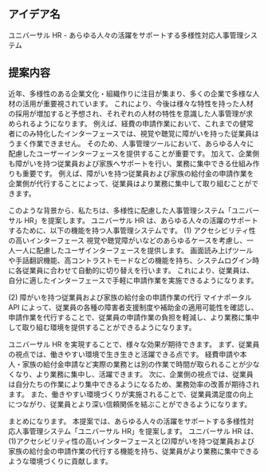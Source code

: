 ## アイデア名

ユニバーサル HR - あらゆる人々の活躍をサポートする多様性対応人事管理システム

## 提案内容

近年、多様性のある企業文化・組織作りに注目が集まり、多くの企業で多様な人材の活用が重要視されています。
これにより、今後は様々な特性を持った人材の採用が増加すると予想され、それぞれの人材の特性を意識した人事管理が求められるようになります。
例えば、経費の申請作業において、これまでの健常者にのみ特化したインターフェースでは、視覚や聴覚に障がいを持った従業員はうまく作業できません。
そのため、人事管理ツールにおいて、あらゆる人々に配慮したユーザーインターフェースを提供することが重要です。
加えて、企業側も障がいを持つ従業員および家族へサポートを行い、業務に集中できる仕組み作りも重要です。
例えば、障がいを持つ従業員および家族の給付金の申請作業を企業側が代行することによって、従業員はより業務に集中して取り組むことができます。

このような背景から、私たちは、多様性に配慮した人事管理システム「ユニバーサル HR」を提案します。
ユニバーサル HR は、あらゆる人々の活躍のサポートするために、以下の機能を持つ人事管理システムです。
(1) アクセシビリティ性の高いインターフェース
視覚や聴覚障がいなどのあらゆるケースを考慮し、一人一人に配慮したユーザインターフェースを提供します。
画面読み上げツールや手話翻訳機能、高コントラストモードなどの機能を持ち、システムログイン時に各従業員に合わせて自動的に切り替えを行います。
これにより、従業員は、自分に適したインターフェースで手軽に申請作業を実施できるようになります。

(2) 障がいを持つ従業員および家族の給付金の申請作業の代行
マイナポータル API によって、従業員の各種の障害者支援制度や補助金の適用可能性を確認し、申請作業を代行することで、従業員の申請作業の負担を軽減し、より業務に集中して取り組む環境を提供することができるようになります。

ユニバーサル HR を実現することで、様々な効果が期待できます。
まず、従業員の視点では、働きやすい環境で生き生きと活躍できる点です。
経費申請や本人・家族の給付金申請など実際の業務とは別の作業で時間が取られることが少なくなり、より業務に集中し、活躍できます。
次に、企業側の視点では、従業員は自分たちの作業により集中できるようになるため、業務効率の改善が期待されます。
また、働きやすい環境づくりが実施されることで、従業員満足度の向上につながり、従業員とより深い信頼関係を結ぶことができるようになります。

まとめになります。
本提案では、あらゆる人々の活躍をサポートする多様性対応人事管理システム「ユニバーサル HR」を提案します。
ユニバーサル HR は、(1)アクセシビリティ性の高いインターフェースと(2)障がいを持つ従業員および家族の給付金の申請作業の代行する機能を持ち、従業員がより業務に集中できるような環境づくりに貢献します。
